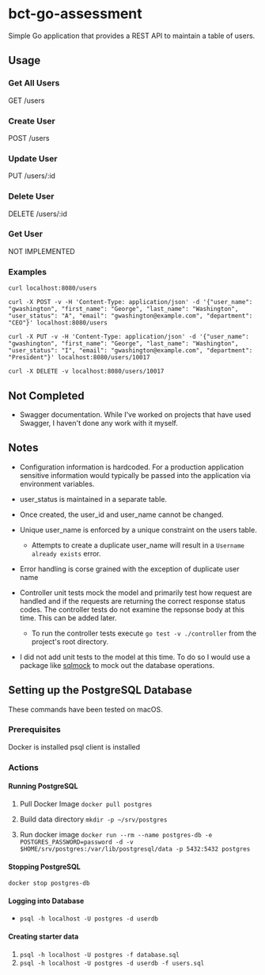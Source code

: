 # bct-go-assessment
Simple Go application that provides a REST API to maintain a table of users.

## Usage

### Get All Users
GET /users

### Create User
POST /users

### Update User
PUT /users/:id

### Delete User
DELETE /users/:id

### Get User
NOT IMPLEMENTED

### Examples
`curl localhost:8080/users`

`curl -X POST -v -H 'Content-Type: application/json' -d '{"user_name": "gwashington", "first_name": "George", "last_name": "Washington", "user_status": "A", "email": "gwashington@example.com", "department": "CEO"}' localhost:8080/users`

`curl -X PUT -v -H 'Content-Type: application/json' -d '{"user_name": "gwashington", "first_name": "George", "last_name": "Washington", "user_status": "I", "email": "gwashington@example.com", "department": "President"}' localhost:8080/users/10017`

`curl -X DELETE -v localhost:8080/users/10017`

## Not Completed
* Swagger documentation.  While I've worked on projects that have used Swagger, I haven't done any work with it myself.

## Notes
* Configuration information is hardcoded.  For a production application sensitive information would typically be passed into the application via environment variables.

* user_status is maintained in a separate table.

* Once created, the user_id and user_name cannot be changed.

* Unique user_name is enforced by a unique constraint on the users table.
  * Attempts to create a duplicate user_name will result in a `Username already exists` error.

* Error handling is corse grained with the exception of duplicate user name

* Controller unit tests mock the model and primarily test how request are handled and if the requests are returning the correct response status codes.  The controller tests do not examine the repsonse body at this time.  This can be added later.
  * To run the controller tests execute `go test -v ./controller` from the project's root directory.

* I did not add unit tests to the model at this time.  To do so I would use a package like [sqlmock](https://pkg.go.dev/github.com/data-dog/go-sqlmock) to mock out the database operations.

## Setting up the PostgreSQL Database
These commands have been tested on macOS.

### Prerequisites
Docker is installed
psql client is installed

### Actions

#### Running PostgreSQL
1. Pull Docker Image
`docker pull postgres`

2. Build data directory
`mkdir -p ~/srv/postgres`

3. Run docker image
`docker run --rm --name postgres-db -e POSTGRES_PASSWORD=password -d -v $HOME/srv/postgres:/var/lib/postgresql/data -p 5432:5432 postgres`

#### Stopping PostgreSQL
`docker stop postgres-db`

#### Logging into Database
* `psql -h localhost -U postgres -d userdb`

#### Creating starter data
1. `psql -h localhost -U postgres -f database.sql`
2. `psql -h localhost -U postgres -d userdb -f users.sql`
